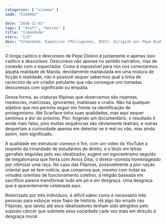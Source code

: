 ```yaml
---
categories: [ "cinema" ]
imdb: "5104002"

date: "2016-11-02"
tags: [ "draft", "movies" ]
title: "Irmandade"
stars: "1/5"
desc: "Irmandade. Kapatiran (Philippines, 2015). Dirigido por Pepe Diokno. Escrito por Pepe Diokno, Lilit Reyes, Benjamin Gonzales Tolentino. Com Giancarlo Abrahan, Bianca Balbuena, Regina Belmonte, Bryan Bendanillo, Joenel Canaria, Barbie Capacio, Teddie Co, Menggie Cobarrubias, Milabel Cristobal."
---
```

O longa caótico e desconexo de Pepe Diokno é justamente e apenas isso: caótico e desconexo. Desconexo não apenas no sentido narrativo, mas de conexão com o espectador. Como é impossível para nós nos conectarmos àquela realidade de Manila, devidamente manipulada em uma mistura de ficção e realidade, não é possível sequer sabermos qual a linha de raciocínio de um criador petulante que não consegue unir tomadas desconexas com significado ou empatia.

Dessa forma, as criaturas filipinas que observamos são nojentas, medíocres, maliciosas, ignorantes, maldosas e cruéis. Não há qualquer adjetivo que nos permita seguir em frente na identificação de protagonismo. Até Scarface tinha suas qualidades, mas aqui sequer sentimos a dor do próximo. Pior: fingindo um documentário, o resultado é ainda mais falso, pois muitas sequências são obviamente teatrais, e outras despertam a curiosidade apenas em detectar se é real ou não, mas ainda assim, sem significado.

A qualidade em estruturar começo e fim, com um vídeo do YouTube a respeito da irmandade de estudantes de direito, e o título em letras garrafais seguidas pelo seu idealizador, sugere um egocentrismo seguido de megalomania que flerta com Amos Gitai, o diretor-sionista homenageado por vitimizar uma raça. No caso das Filipinas, possivelmente a pior nação oriental que se tem notícia, que comprova que, mesmo com todas as virtudes orientais de funcionamento coletivo, a religião baseada em sacrifício parece transformar tudo em pó e em desgraça. Uma desgraça que é aparentemente celebrada aqui.

Roteirizado por três indivíduos, é difícil saber como é necessário três pessoas para esboçar esse fiapo de história. Há algo tão errado nas Filipinas, que talvez até seus idealizadores tenham sido atingidos pelo suposto câncer que submete essa sociedade cada vez mais em direção à desgraça moral.
